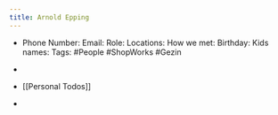 ```yaml
---
title: Arnold Epping
---
```


- Phone Number:
Email:
Role:
Locations:
How we met:
Birthday:
Kids names:
Tags: #People #ShopWorks #Gezin

- 

- [[Personal Todos]]

- 
